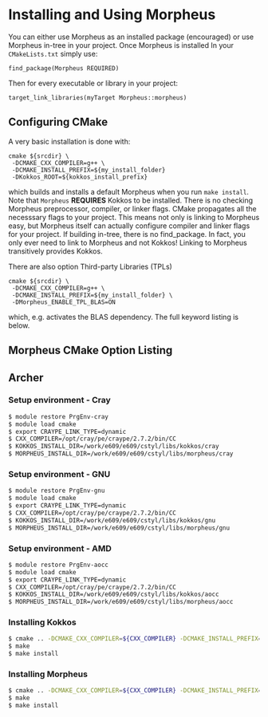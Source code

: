# Installing and Using Morpheus

You can either use Morpheus as an installed package (encouraged) or use Morpheus in-tree in your project. Once Morpheus is installed In your `CMakeLists.txt` simply use:

```
find_package(Morpheus REQUIRED)
```

Then for every executable or library in your project:

```
target_link_libraries(myTarget Morpheus::morpheus)
```

## Configuring CMake

A very basic installation is done with:

```
cmake ${srcdir} \
 -DCMAKE_CXX_COMPILER=g++ \
 -DCMAKE_INSTALL_PREFIX=${my_install_folder}
 -DKokkos_ROOT=${kokkos_install_prefix}
```
which builds and installs a default Morpheus when you run `make install`. Note that `Morpheus` **REQUIRES** Kokkos to be installed. There is no checking Morpheus preprocessor, compiler, or linker flags. CMake propagates all the necesssary flags to your project. This means not only is linking to Morpheus easy, but Morpheus itself can actually configure compiler and linker flags for your project. If building in-tree, there is no find_package. In fact, you only ever need to link to Morpheus and not Kokkos! Linking to Morpheus transitively provides Kokkos.

There are also option Third-party Libraries (TPLs)
```
cmake ${srcdir} \
 -DCMAKE_CXX_COMPILER=g++ \
 -DCMAKE_INSTALL_PREFIX=${my_install_folder} \
 -DMorpheus_ENABLE_TPL_BLAS=ON
```
which, e.g. activates the BLAS dependency. The full keyword listing is below.

## Morpheus CMake Option Listing
<!-- TODO -->


## Archer 

### Setup environment - Cray
```sh
$ module restore PrgEnv-cray
$ module load cmake
$ export CRAYPE_LINK_TYPE=dynamic
$ CXX_COMPILER=/opt/cray/pe/craype/2.7.2/bin/CC
$ KOKKOS_INSTALL_DIR=/work/e609/e609/cstyl/libs/kokkos/cray
$ MORPHEUS_INSTALL_DIR=/work/e609/e609/cstyl/libs/morpheus/cray
```

### Setup environment - GNU
```sh
$ module restore PrgEnv-gnu
$ module load cmake
$ export CRAYPE_LINK_TYPE=dynamic
$ CXX_COMPILER=/opt/cray/pe/craype/2.7.2/bin/CC
$ KOKKOS_INSTALL_DIR=/work/e609/e609/cstyl/libs/kokkos/gnu
$ MORPHEUS_INSTALL_DIR=/work/e609/e609/cstyl/libs/morpheus/gnu
```

### Setup environment - AMD
```sh
$ module restore PrgEnv-aocc
$ module load cmake
$ export CRAYPE_LINK_TYPE=dynamic
$ CXX_COMPILER=/opt/cray/pe/craype/2.7.2/bin/CC
$ KOKKOS_INSTALL_DIR=/work/e609/e609/cstyl/libs/kokkos/aocc
$ MORPHEUS_INSTALL_DIR=/work/e609/e609/cstyl/libs/morpheus/aocc
```

### Installing Kokkos
```sh
$ cmake .. -DCMAKE_CXX_COMPILER=${CXX_COMPILER} -DCMAKE_INSTALL_PREFIX=${KOKKOS_INSTALL_DIR} -DCMAKE_BUILD_TYPE=Release -DKokkos_ENABLE_OPENMP=ON  -DKokkos_ENABLE_SERIAL=ON -DKokkos_CXX_STANDARD=17 -DKokkos_ENABLE_COMPILER_WARNINGS=On -DKokkos_ARCH_ZEN2=On -DKokkos_ENABLE_AGGRESSIVE_VECTORIZATION=On
$ make
$ make install
```

### Installing Morpheus
```sh
$ cmake .. -DCMAKE_CXX_COMPILER=${CXX_COMPILER} -DCMAKE_INSTALL_PREFIX=${MORPHEUS_INSTALL_DIR} -DKokkos_ROOT=${KOKKOS_INSTALL_DIR} -DCMAKE_BUILD_TYPE=Release -DMorpheus_ENABLE_EXAMPLES=On -DMorpheus_ENABLE_TESTS=On
$ make
$ make install
```